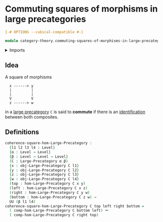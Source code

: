 # Commuting squares of morphisms in large precategories

```agda
{-# OPTIONS --cubical-compatible #-}

module category-theory.commuting-squares-of-morphisms-in-large-precategories where
```

<details><summary>Imports</summary>

```agda
open import category-theory.large-precategories

open import foundation.identity-types
open import foundation.universe-levels
```

</details>

## Idea

A square of morphisms

```text
  x ------> y
  |         |
  |         |
  V         V
  z ------> w
```

in a [large precategory](category-theory.large-precategories.md) `C` is said to
**commute** if there is an [identification](foundation-core.identity-types.md)
between both composites.

## Definitions

```agda
coherence-square-hom-Large-Precategory :
  {l1 l2 l3 l4 : Level}
  {α : Level → Level}
  {β : Level → Level → Level}
  (C : Large-Precategory α β)
  {x : obj-Large-Precategory C l1}
  {y : obj-Large-Precategory C l2}
  {z : obj-Large-Precategory C l3}
  {w : obj-Large-Precategory C l4}
  (top : hom-Large-Precategory C x y)
  (left : hom-Large-Precategory C x z)
  (right : hom-Large-Precategory C y w)
  (bottom : hom-Large-Precategory C z w) →
  UU (β l1 l4)
coherence-square-hom-Large-Precategory C top left right bottom =
  ( comp-hom-Large-Precategory C bottom left) ＝
  ( comp-hom-Large-Precategory C right top)
```
